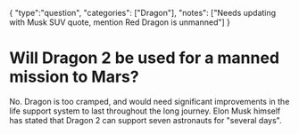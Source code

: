 {
    "type":"question",
    "categories": ["Dragon"],
    "notes": ["Needs updating with Musk SUV quote, mention Red Dragon is unmanned"]
}

# Will Dragon 2 be used for a manned mission to Mars?

No. Dragon is too cramped, and would need significant improvements in the life support system to last throughout the long journey. Elon Musk himself has stated that Dragon 2 can support seven astronauts for "several days".
